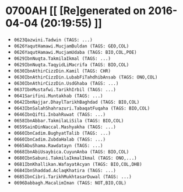 # 0700AH [[ [Re]generated on 2016-04-04 (20:19:55) ]]

* `0623Qazwini.Tadwin (TAGS: ...)`
* `0626YaqutHamawi.MucjamBuldan (TAGS: GEO,COL)`
* `0626YaqutHamawi.MucjamUdaba (TAGS: BIO,COL,POE)`
* `0629IbnNuqta.TakmilaIkmal (TAGS: ...)`
* `0629IbnNuqta.TaqyidLiMacrifa (TAGS: BIO,COL)`
* `0630IbnAthirCizzDin.Kamil (TAGS: CHR)`
* `0630IbnAthirCizzDin.LubabFiTahdhibAnsab (TAGS: ONO,COL)`
* `0630IbnAthirCizzDin.UsdGhaba (TAGS: ...)`
* `0637IbnMustafwi.TarikhIrbil (TAGS: ...)`
* `0641Sarifini.Muntakhab (TAGS: ...)`
* `0642IbnNajjar.DhaylTarikhBaghdad (TAGS: BIO,COL)`
* `0643IbnSalahShahrazuri.TabaqatFuqaha (TAGS: BIO,COL)`
* `0646IbnQifti.InbahRuwat (TAGS: ...)`
* `0658IbnAbbar.TakmilaLiSila (TAGS: BIO,COL)`
* `0659SainDinNaccal.Mashyakha (TAGS: ...)`
* `0660IbnCadim.BughyatTalib (TAGS: ...)`
* `0660IbnCadim.ZubdaHalab (TAGS: ...)`
* `0665AbuShama.Rawdatayn (TAGS: ...)`
* `0668IbnAbiUsaybica.CuyunAnba (TAGS: BIO,COL)`
* `0680IbnSabuni.TakmilaIkmalIkmal (TAGS: ONO,...)`
* `0681IbnKhallikan.WafayatAcyan (TAGS: BIO,COL,DHB)`
* `0684IbnShaddad.AclaqKhatira (TAGS: ...)`
* `0685IbnCibri.TarikhMukhtasarDuwal (TAGS: ...)`
* `0696Dabbagh.MacalimIman (TAGS: NOT,BIO,COL)`
